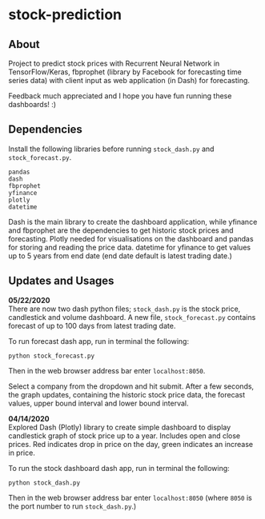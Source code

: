 # stock-prediction

## About
Project to predict stock prices with Recurrent Neural Network in TensorFlow/Keras, fbprophet (library by Facebook for forecasting time series data) with client input as web application (in Dash) for forecasting.

Feedback much appreciated and I hope you have fun running these dashboards! :)

## Dependencies
Install the following libraries before running `stock_dash.py` and `stock_forecast.py`.
```
pandas
dash
fbprophet
yfinance
plotly
datetime
```
Dash is the main library to create the dashboard application, while yfinance and fbprophet are the dependencies to get historic stock prices and forecasting. Plotly needed for visualisations on the dashboard and pandas for storing and reading the price data. datetime for yfinance to get values up to 5 years from end date (end date default is latest trading date.)

## Updates and Usages
**05/22/2020**<br>
There are now two dash python files; `stock_dash.py` is the stock price, candlestick and volume dashboard. A new file, `stock_forecast.py` contains forecast of up to 100 days from latest trading date.

To run forecast dash app, run in terminal the following:
```
python stock_forecast.py
```
Then in the web browser address bar enter `localhost:8050`.

Select a company from the dropdown and hit submit. After a few seconds, the graph updates, containing the historic stock price data, the forecast values, upper bound interval and lower bound interval.

**04/14/2020**<br>
Explored Dash (Plotly) library to create simple dashboard to display candlestick graph of stock price up to a year. Includes open and close prices. Red indicates drop in price on the day, green indicates an increase in price.

To run the stock dashboard dash app, run in terminal the following:
```
python stock_dash.py
```
Then in the web browser address bar enter `localhost:8050` (where `8050` is the port number to run `stock_dash.py`.)
